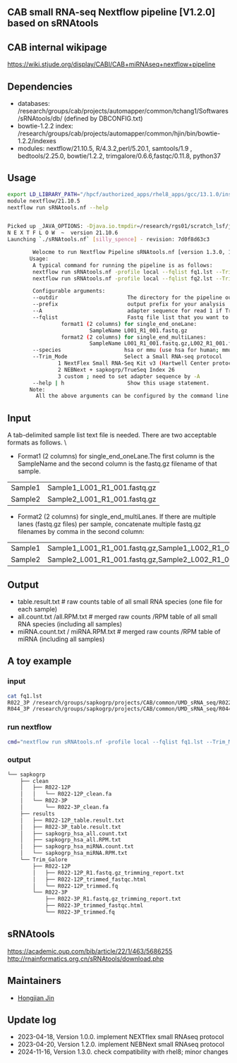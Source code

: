 ## CAB small RNA-seq Nextflow pipeline [V1.2.0] based on sRNAtools

## CAB internal wikipage
https://wiki.stjude.org/display/CABI/CAB+miRNAseq+nextflow+pipeline

## Dependencies 
* databases: /research/groups/cab/projects/automapper/common/tchang1/Softwares/sRNAtools/db/  (defined by DBCONFIG.txt) 
* bowtie-1.2.2 index: /research/groups/cab/projects/automapper/common/hjin/bin/bowtie-1.2.2/indexes
* modules: nextflow/21.10.5, R/4.3.2,perl/5.20.1, samtools/1.9 , bedtools/2.25.0, bowtie/1.2.2, trimgalore/0.6.6,fastqc/0.11.8, python37 

## Usage
```bash
export LD_LIBRARY_PATH="/hpcf/authorized_apps/rhel8_apps/gcc/13.1.0/install/lib64:$LD_LIBRARY_PATH"
module nextflow/21.10.5
nextflow run sRNAtools.nf --help 


Picked up _JAVA_OPTIONS: -Djava.io.tmpdir=/research/rgs01/scratch_lsf/java -XX:ParallelGCThreads=1 -XX:ConcGCThreads=1
N E X T F L O W  ~  version 21.10.6
Launching `./sRNAtools.nf` [silly_spence] - revision: 7d0f8d63c3

        Welocme to run Nextflow Pipeline sRNAtools.nf [version 1.3.0, 11/15/2024]
       Usage:
        A typical command for running the pipeline is as follows:
        nextflow run sRNAtools.nf -profile local --fqlist fq1.lst --Trim_Mode 1 --outdir run1 --prefix hendegrpq
        nextflow run sRNAtools.nf -profile local --fqlist fq2.lst --Trim_Mode 2 --outdir run2 --prefix sapkogrp

        Configurable arguments:
        --outdir                      The directory for the pipeline output
        --prefix                      output prefix for your analysis
        --A                           adapter sequence for read 1 if Trim_Mode is 3
        --fqlist                      Fastq file list that you want to call sRNAtools
                 format1 (2 columns) for single_end_oneLane:
                          SampleName L001_R1_001.fastq.gz
                 format2 (2 columns) for single_end_multiLanes:
                          SampleName L001_R1_001.fastq.gz,L002_R1_001.fastq.gz
        --species                    hsa or mmu (use hsa for human; mmu for mouse)
        --Trim_Mode                  Select a Small RNA-seq protocol
                1 NextFlex Small RNA-Seq Kit v3 (Hartwell Center protocl)
                2 NEBNext + sapkogrp/TrueSeq Index 26
                3 custom ; need to set adapter sequence by -A
        --help | h                    Show this usage statement.
       Note:
         All the above arguments can be configured by the command line interface or in the nextflow.config (default)
```
## Input
A tab-delimited sample list text file is needed. There are two acceptable formats as follows. \
* Format1 (2 columns) for single_end_oneLane.The first column is the SampleName and the second column is the  fastq.gz filename of that sample. 

|   |   |
|---|---|
| Sample1 | Sample1_L001_R1_001.fastq.gz |
| Sample2 | Sample2_L001_R1_001.fastq.gz |


* Format2 (2 columns) for single_end_multiLanes. If there are multiple lanes (fastq.gz files) per sample,  concatenate multiple fastq.gz filenames by comma in the second column:

|   |   |
|---|---|
| Sample1 | Sample1_L001_R1_001.fastq.gz,Sample1_L002_R1_001.fastq.gz |
| Sample2 | Sample2_L001_R1_001.fastq.gz,Sample2_L002_R1_001.fastq.gz,Sample2_L003_R1_001.fastq.gz |

## Output

* table.result.txt # raw counts table of all small RNA species (one file for each sample)
* all.count.txt /all.RPM.txt # merged raw counts /RPM table of all small RNA species (including all samples)
* miRNA.count.txt / miRNA.RPM.txt  # merged raw counts /RPM table of miRNA (including all samples)


## A toy example

### input 
```bash
cat fq1.lst 
R022_3P /research/groups/sapkogrp/projects/CAB/common/UMD_sRNA_seq/R022_3P_L001_R1_001.fastq.gz
R044_3P /research/groups/sapkogrp/projects/CAB/common/UMD_sRNA_seq/R044_3P_L002_R1_001.fastq.gz
```

### run nextflow
```bash
cmd="nextflow run sRNAtools.nf -profile local --fqlist fq1.lst --Trim_Mode 1 --species hsa --outdir sapkogrp --prefix sapkogrp"

```

### output

```bash
└── sapkogrp
    ├── clean
    │   ├── R022-12P
    │   │   └── R022-12P_clean.fa
    │   └── R022-3P
    │       └── R022-3P_clean.fa
    ├── results
    │   ├── R022-12P_table.result.txt
    │   ├── R022-3P_table.result.txt
    │   ├── sapkogrp_hsa_all.count.txt
    │   ├── sapkogrp_hsa_all.RPM.txt
    │   ├── sapkogrp_hsa_miRNA.count.txt
    │   └── sapkogrp_hsa_miRNA.RPM.txt
    └── Trim_Galore
        ├── R022-12P
        │   ├── R022-12P_R1.fastq.gz_trimming_report.txt
        │   ├── R022-12P_trimmed_fastqc.html
        │   └── R022-12P_trimmed.fq
        └── R022-3P
            ├── R022-3P_R1.fastq.gz_trimming_report.txt
            ├── R022-3P_trimmed_fastqc.html
            └── R022-3P_trimmed.fq
```

## sRNAtools
https://academic.oup.com/bib/article/22/1/463/5686255
http://rnainformatics.org.cn/sRNAtools/download.php

## Maintainers
* [Hongjian Jin]

[Hongjian Jin]: https://github.com/hongjianjin

## Update log
* 2023-04-18,  Version 1.0.0.  implement NEXTflex small RNAseq protocol
* 2023-04-20, Version 1.2.0. implement NEBNext small RNAseq protocol
* 2024-11-16, Version 1.3.0. check compatibility with rhel8; minor changes 

